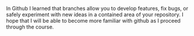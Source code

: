 In Github I learned that branches allow you to develop features, fix bugs, or safely experiment with new ideas in a contained area of your repository. 
I hope that I will be able to become more familiar with github as I proceed through the course.
